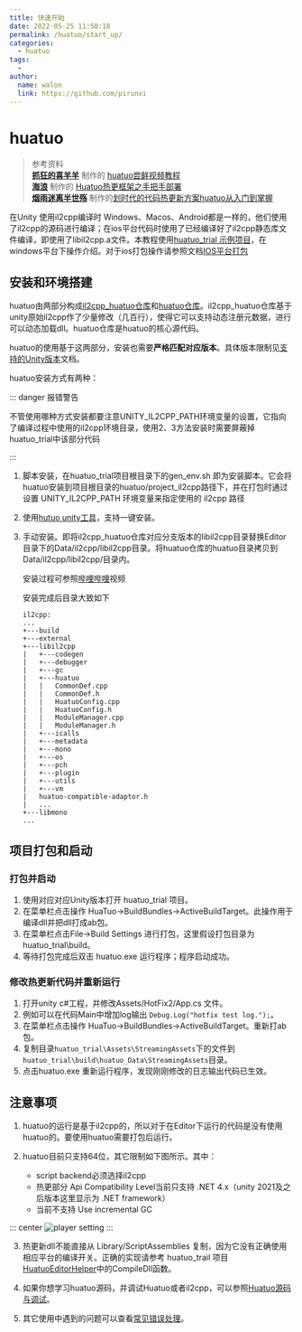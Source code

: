 ```yaml
---
title: 快速开始
date: 2022-05-25 11:50:18
permalink: /huatuo/start_up/
categories:
  - huatuo
tags:
  - 
author: 
  name: walon
  link: https://github.com/pirunxi
---
```

# huatuo

> 参考资料</br>
> **[抓狂的喜羊羊](https://space.bilibili.com/338716556)** 制作的 [huatuo尝鲜视频教程](https://www.bilibili.com/video/BV13a411a7SQ)</br>
> **[海浪](https://www.zhihu.com/people/li-dong-ri)** 制作的 [Huatuo热更框架之手把手部署](https://zhuanlan.zhihu.com/p/507361015)</br>
> **[烟雨迷离半世殇](https://www.lfzxb.top/)** 制作的[划时代的代码热更新方案huatuo从入门到掌握](https://www.bilibili.com/video/BV15F41157Tu/?spm_id_from=autoNext)


在Unity 使用il2cpp编译时 Windows、Macos、Android都是一样的，他们使用了il2cpp的源码进行编译；在ios平台代码时使用了已经编译好了il2cpp静态库文件编译，即使用了libil2cpp.a文件。本教程使用[huatuo_trial 示例项目](https://github.com/focus-creative-games/huatuo_trial)，在windows平台下操作介绍。对于ios打包操作请参照文档[IOS平台打包](/huatuo/ios/)

## 安装和环境搭建

huatuo由两部分构成[il2cpp_huatuo仓库](https://github.com/pirunxi/il2cpp_huatuo)和[huatuo仓库](https://github.com/focus-creative-games/huatuo)。il2cpp_huatuo仓库基于unity原始il2cpp作了少量修改（几百行），使得它可以支持动态注册元数据，进行可以动态加载dll。huatuo仓库是huatuo的核心源代码。

huatuo的使用基于这两部分，安装也需要**严格匹配对应版本**。具体版本限制见[支持的Unity版本](support_versions)文档。

huatuo安装方式有两种：

::: danger 报错警告

不管使用哪种方式安装都要注意UNITY_IL2CPP_PATH环境变量的设置，它指向了编译过程中使用的il2cpp环境目录，使用2、3方法安装时需要屏蔽掉huatuo_trial中该部分代码

:::

1. 脚本安装，在huatuo_trial项目根目录下的gen_env.sh 即为安装脚本。它会将huatuo安装到项目根目录的huatuo/project_il2cpp路径下，并在打包时通过设置 UNITY_IL2CPP_PATH 环境变量来指定使用的 il2cpp 路径

2. 使用[hutuo unity工具](https://github.com/focus-creative-games/huatuo_upm)，支持一键安装。

3. 手动安装。即将il2cpp_huatuo仓库对应分支版本的libil2cpp目录替换Editor目录下的Data/il2cpp/libil2cpp目录。将huatuo仓库的huatuo目录拷贝到Data/il2cpp/libil2cpp/目录内。

    安装过程可参照[哔哩哔哩](https://www.bilibili.com/video/BV1LZ4y1b7CR?share_source=copy_web)视频

    安装完成后目录大致如下

   ```
   il2cpp:
   ...
   +---build
   +---external
   +---libil2cpp
   |   +---codegen
   |   +---debugger
   |   +---gc
   |   +---huatuo
   |   |   CommonDef.cpp
   |   |   CommonDef.h
   |   |   HuatuoConfig.cpp
   |   |   HuatuoConfig.h
   |   |   ModuleManager.cpp
   |   |   ModuleManager.h
   |   +---icalls
   |   +---metadata
   |   +---mono
   |   +---os
   |   +---pch
   |   +---plugin
   |   +---utils
   |   +---vm
   |   huatuo-compatible-adaptor.h
   |   ...
   +---libmono
   ...
   ```

## 项目打包和启动

### 打包并启动

1. 使用对应对应Unity版本打开 huatuo_trial 项目。
2. 在菜单栏点击操作 HuaTuo->BuildBundles->ActiveBuildTarget。此操作用于编译dll并把dll打成ab包。
3. 在菜单栏点击File->Build Settings 进行打包，这里假设打包目录为huatuo_trial\build。
4. 等待打包完成后双击 huatuo.exe 运行程序；程序启动成功。

### 修改热更新代码并重新运行

1. 打开unity c#工程，并修改Assets/HotFix2/App.cs 文件。
2. 例如可以在代码Main中增加log输出 `Debug.Log("hotfix test log.");`。
3. 在菜单栏点击操作 HuaTuo->BuildBundles->ActiveBuildTarget。重新打ab包。
4. 复制目录`huatuo_trial\Assets\StreamingAssets`下的文件到`huatuo_trial\build\huatuo_Data\StreamingAssets`目录。
5. 点击huatuo.exe 重新运行程序，发现刚刚修改的日志输出代码已生效。

## 注意事项

1. huatuo的运行是基于il2cpp的，所以对于在Editor下运行的代码是没有使用huatuo的。要使用huatuo需要打包后运行。

2. huatuo目前只支持64位，其它限制如下图所示。其中：
    - script backend必须选择il2cpp
    - 热更部分 Api Compatibility Level当前只支持 .NET 4.x（unity 2021及之后版本这里显示为 .NET framework）
    - 当前不支持 Use incremental GC

::: center
![player setting](/img/huatuo/player-setting.png)
:::

3. 热更新dll不能直接从 Library/ScriptAssemblies 复制，因为它没有正确使用相应平台的编译开关。正确的实现请参考 huatuo_trail 项目 [HuatuoEditorHelper](https://github.com/focus-creative-games/huatuo_trial/blob/main/Assets/Editor/HuaTuo/HuaTuoEditorHelper.cs)中的CompileDll函数。

4. 如果你想学习huatuo源码，并调试Huatuo或者il2cpp，可以参照[Huatuo源码与调试](/huatuo/source_inspect/)。

5. 其它使用中遇到的问题可以查看[常见错误处理](/huatuo/common_errors/)。
